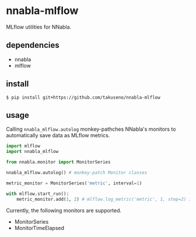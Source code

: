 # nnabla-mlflow

MLflow utilities for NNabla.

## dependencies
- nnabla
- mlflow

## install
```
$ pip install git+https://github.com/takuseno/nnabla-mlflow
```

## usage
Calling `nnabla_mlflow.autolog` monkey-pathches NNabla's monitors to automatically save data as MLflow metrics.

```py
import mlflow
import nnabla_mlflow

from nnabla.monitor import MonitorSeries

nnabla_mlflow.autolog() # monkey-patch Monitor classes

metric_monitor = MonitorSeries('metric', interval=1)

with mlflow.start_run():
    metric_monitor.add(1, 2) # mlflow.log_metric('metric', 1, step=2) is internally called
```

Currently, the following monitors are supported.

- MonitorSeries
- MonitorTimeElapsed

